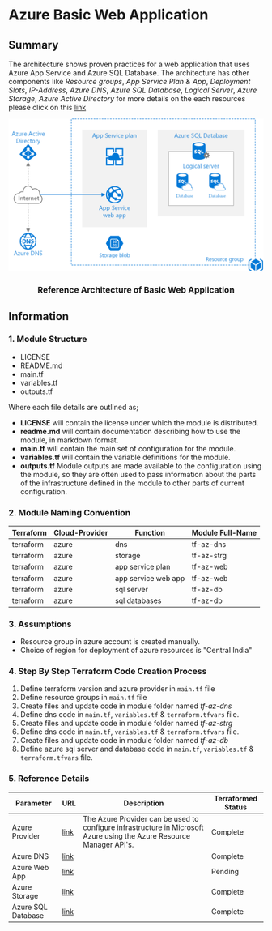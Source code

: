 # Azure Basic Web Application

## **Summary**
The architecture shows proven practices for a web application that uses Azure App Service and Azure SQL Database. The architecture has other components like *Resource groups*, *App Service Plan & App*, *Deployment Slots*, *IP-Address*, *Azure DNS*, *Azure SQL Database*, *Logical Server*, *Azure Storage*, *Azure Active Directory* for more details on the each resources please click on this [link](https://docs.microsoft.com/en-us/azure/architecture/reference-architectures/app-service-web-app/basic-web-app#architecture)

<p align="center">
  <img alt="terraform logo" src="images/basic-web-app.png" />
  <h3 align="center">Reference Architecture of Basic Web Application </h3>
</p>


## **Information**

### **1. Module Structure**

* LICENSE
* README.md
* main.tf
* variables.tf
* outputs.tf  

Where each file details are outlined as; 

- **LICENSE** will contain the license under which the module is distributed. 
- **readme.md** will contain documentation describing how to use the module, in markdown format. 
- **main.tf** will contain the main set of configuration for the module.
- **variables.tf** will contain the variable definitions for the module. 
- **outputs.tf** Module outputs are made available to the configuration using the module, so they are often used to pass information about the parts of the  infrastructure defined in the module to other parts of current configuration.

### **2. Module Naming Convention**


| Terraform | Cloud-Provider | Function | Module Full-Name |
| --        | --             | --       | --               |
| terraform | azure | dns                   | tf-az-dns |
| terraform | azure | storage               | tf-az-strg|
| terraform | azure | app service plan      | tf-az-web | 
| terraform | azure | app service web app   | tf-az-web |
| terraform | azure | sql server            | tf-az-db  |
| terraform | azure | sql databases         | tf-az-db  |



### **3. Assumptions**
- Resource group in azure account is created manually.
- Choice of region for deployment of azure resources is "Central India" 

### **4. Step By Step Terraform Code Creation Process**
1. Define terraform version and azure provider in `main.tf` file 
2. Define resource groups in `main.tf` file
3. Create files and update code in module folder named *tf-az-dns*
4. Define dns code in `main.tf`, `variables.tf` & `terraform.tfvars` file.
5. Create files and update code in module folder named *tf-az-strg*
6. Define dns code in `main.tf`, `variables.tf` & `terraform.tfvars` file. 
7. Create files and update code in module folder named *tf-az-db*
8. Define azure sql server and database code in `main.tf`, `variables.tf` & `terraform.tfvars` file.

### **5. Reference Details**
| Parameter | URL | Description |  Terraformed Status   |
| --        | --  | --          | --                    | 
| Azure Provider | [link](https://registry.terraform.io/providers/hashicorp/azurerm/latest/docs/guides/azure_cli) | The Azure Provider can be used to configure infrastructure in Microsoft Azure using the Azure Resource Manager API's.| Complete|
|Azure DNS|[link](https://registry.terraform.io/providers/hashicorp/azurerm/latest/docs/resources/dns_zone)|  |Complete|
|Azure Web App| [link]()|| Pending|
|Azure Storage| [link](https://docs.microsoft.com/en-us/azure/storage/common/storage-introduction?toc=/azure/storage/blobs/toc.json)|| Complete |
|Azure SQL Database| [link](https://docs.microsoft.com/en-us/azure/azure-sql/azure-sql-iaas-vs-paas-what-is-overview)|| Complete |

